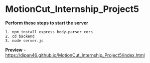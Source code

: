# MotionCut_Internship_Project5

  **Perform these steps to start the server**

    1. npm install express body-parser cors
    2. cd backend
    3. node server.js

   **Preview** -  https://dipan46.github.io/MotionCut_Internship_Project5/index.html

